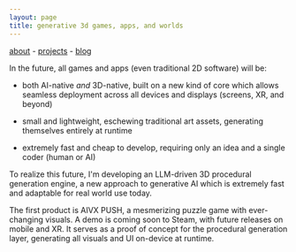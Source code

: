 ```yaml
---
layout: page
title: generative 3d games, apps, and worlds
---
```

[about](/about/) - [projects](/projects/) - [blog](/blog/)


In the future, all games and apps (even traditional 2D software) will be:

- both AI-native *and* 3D-native, built on a new kind of core which allows seamless deployment across all devices and displays (screens, XR, and beyond) 

- small and lightweight, eschewing traditional art assets, generating themselves entirely at runtime
 
- extremely fast and cheap to develop, requiring only an idea and a single coder (human or AI) 

To realize this future, I'm developing an LLM-driven 3D procedural generation engine, a new approach to generative AI which is extremely fast and adaptable for real world use today.

The first product is AIVX PUSH, a mesmerizing puzzle game with ever-changing visuals. A demo is coming soon to Steam, with future releases on mobile and XR. It serves as a proof of concept for the procedural generation layer, generating all visuals and UI on-device at runtime.


